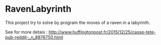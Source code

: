 # RavenLabyrinth
This project try to solve by program the moves of a raven in a labyrinth.

See for more detais : http://www.huffingtonpost.fr/2015/12/25/casse-tete-pub-reddit-_n_8876750.html

